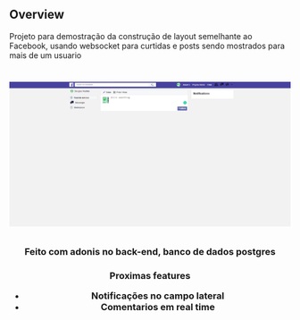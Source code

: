 ## Overview

Projeto para demostração da construção de layout semelhante ao Facebook, usando websocket para
curtidas e posts sendo mostrados para mais de um usuario

<h1 align="center">

![](resource/views/images/image1.png)

</h1>

<h3 align="center">
Feito com adonis no back-end, banco de dados postgres
</h3>

<h3 align="center"> Proximas features
  <ul>
    <li>Notificações no campo lateral</li>
    <li>Comentarios em real time</li>
  </ul>
</h3>
